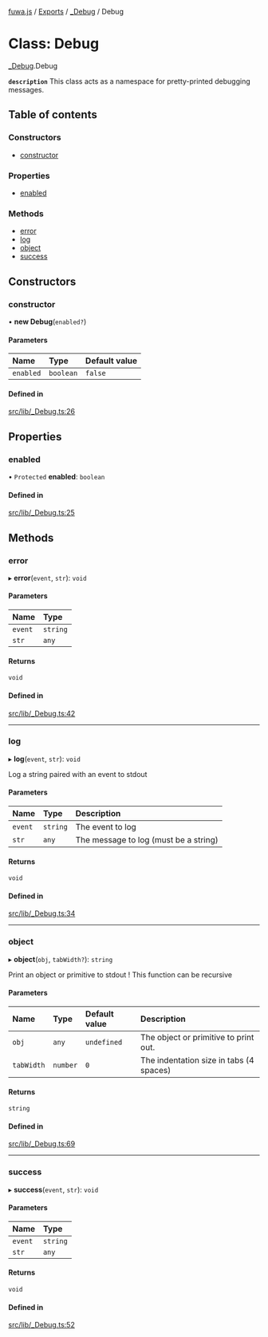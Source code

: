 [fuwa.js](../README.md) / [Exports](../modules.md) / [_Debug](../modules/_Debug.md) / Debug

# Class: Debug

[_Debug](../modules/_Debug.md).Debug

**`description`** This class acts as a namespace for pretty-printed debugging
messages.

## Table of contents

### Constructors

- [constructor](_Debug.Debug.md#constructor)

### Properties

- [enabled](_Debug.Debug.md#enabled)

### Methods

- [error](_Debug.Debug.md#error)
- [log](_Debug.Debug.md#log)
- [object](_Debug.Debug.md#object)
- [success](_Debug.Debug.md#success)

## Constructors

### constructor

• **new Debug**(`enabled?`)

#### Parameters

| Name | Type | Default value |
| :------ | :------ | :------ |
| `enabled` | `boolean` | `false` |

#### Defined in

[src/lib/_Debug.ts:26](https://github.com/Fuwajs/Fuwa.js/blob/5bd8aa0/src/lib/_Debug.ts#L26)

## Properties

### enabled

• `Protected` **enabled**: `boolean`

#### Defined in

[src/lib/_Debug.ts:25](https://github.com/Fuwajs/Fuwa.js/blob/5bd8aa0/src/lib/_Debug.ts#L25)

## Methods

### error

▸ **error**(`event`, `str`): `void`

#### Parameters

| Name | Type |
| :------ | :------ |
| `event` | `string` |
| `str` | `any` |

#### Returns

`void`

#### Defined in

[src/lib/_Debug.ts:42](https://github.com/Fuwajs/Fuwa.js/blob/5bd8aa0/src/lib/_Debug.ts#L42)

___

### log

▸ **log**(`event`, `str`): `void`

Log a string paired with an event to stdout

#### Parameters

| Name | Type | Description |
| :------ | :------ | :------ |
| `event` | `string` | The event to log |
| `str` | `any` | The message to log (must be a string) |

#### Returns

`void`

#### Defined in

[src/lib/_Debug.ts:34](https://github.com/Fuwajs/Fuwa.js/blob/5bd8aa0/src/lib/_Debug.ts#L34)

___

### object

▸ **object**(`obj`, `tabWidth?`): `string`

Print an object or primitive to stdout
! This function can be recursive

#### Parameters

| Name | Type | Default value | Description |
| :------ | :------ | :------ | :------ |
| `obj` | `any` | `undefined` | The object or primitive to print out. |
| `tabWidth` | `number` | `0` | The indentation size in tabs (4 spaces) |

#### Returns

`string`

#### Defined in

[src/lib/_Debug.ts:69](https://github.com/Fuwajs/Fuwa.js/blob/5bd8aa0/src/lib/_Debug.ts#L69)

___

### success

▸ **success**(`event`, `str`): `void`

#### Parameters

| Name | Type |
| :------ | :------ |
| `event` | `string` |
| `str` | `any` |

#### Returns

`void`

#### Defined in

[src/lib/_Debug.ts:52](https://github.com/Fuwajs/Fuwa.js/blob/5bd8aa0/src/lib/_Debug.ts#L52)
